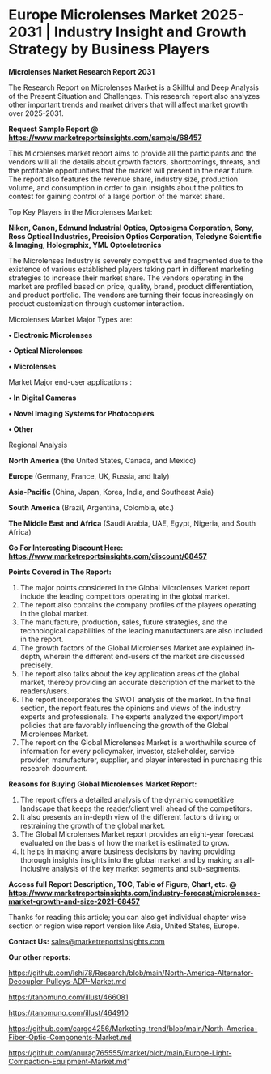 # Europe Microlenses Market 2025-2031 | Industry Insight and Growth Strategy by Business Players

<strong>Microlenses Market Research Report 2031</strong>

The Research Report on Microlenses Market is a Skillful and Deep Analysis of the Present Situation and Challenges. This research report also analyzes other important trends and market drivers that will affect market growth over 2025-2031.

<strong>Request Sample Report @ <a href=https://www.marketreportsinsights.com/sample/68457>https://www.marketreportsinsights.com/sample/68457</a></strong>

This Microlenses market report aims to provide all the participants and the vendors will all the details about growth factors, shortcomings, threats, and the profitable opportunities that the market will present in the near future. The report also features the revenue share, industry size, production volume, and consumption in order to gain insights about the politics to contest for gaining control of a large portion of the market share.

Top Key Players in the Microlenses Market:

<strong>Nikon, Canon, Edmund Industrial Optics, Optosigma Corporation, Sony, Ross Optical Industries, Precision Optics Corporation, Teledyne Scientific & Imaging, Holographix, YML Optoeletronics</strong>

The Microlenses Industry is severely competitive and fragmented due to the existence of various established players taking part in different marketing strategies to increase their market share. The vendors operating in the market are profiled based on price, quality, brand, product differentiation, and product portfolio. The vendors are turning their focus increasingly on product customization through customer interaction.

Microlenses Market Major Types are:

<strong>• Electronic Microlenses

• Optical Microlenses

• Microlenses</strong>

Market Major end-user applications :

<strong>• In Digital Cameras

• Novel Imaging Systems for Photocopiers

• Other</strong>

Regional Analysis

</u><strong><b>North America</b></strong> (the United States, Canada, and Mexico)

<strong><b>Europe </b></strong>(Germany, France, UK, Russia, and Italy)

<strong><b>Asia-Pacific</b></strong> (China, Japan, Korea, India, and Southeast Asia)

<strong><b>South America</b></strong> (Brazil, Argentina, Colombia, etc.)

<strong><b>The Middle East and Africa</b></strong> (Saudi Arabia, UAE, Egypt, Nigeria, and South Africa)

<strong>Go For Interesting Discount Here: <a href=https://www.marketreportsinsights.com/discount/68457>https://www.marketreportsinsights.com/discount/68457</a></strong>

<strong>Points Covered in The Report:</strong>
<ol>
  <li>The major points considered in the Global Microlenses Market report include the leading competitors operating in the global market.</li>
  <li>The report also contains the company profiles of the players operating in the global market.</li>
  <li>The manufacture, production, sales, future strategies, and the technological capabilities of the leading manufacturers are also included in the report.</li>
  <li>The growth factors of the Global Microlenses Market are explained in-depth, wherein the different end-users of the market are discussed precisely.</li>
  <li>The report also talks about the key application areas of the global market, thereby providing an accurate description of the market to the readers/users.</li>
  <li>The report incorporates the SWOT analysis of the market. In the final section, the report features the opinions and views of the industry experts and professionals. The experts analyzed the export/import policies that are favorably influencing the growth of the Global Microlenses Market.</li>
  <li>The report on the Global Microlenses Market is a worthwhile source of information for every policymaker, investor, stakeholder, service provider, manufacturer, supplier, and player interested in purchasing this research document.</li>
</ol>
<strong>Reasons for Buying Global Microlenses Market Report:</strong>

<ol>
  <li>The report offers a detailed analysis of the dynamic competitive landscape that keeps the reader/client well ahead of the competitors.</li>
  <li>It also presents an in-depth view of the different factors driving or restraining the growth of the global market.</li>
  <li>The Global Microlenses Market report provides an eight-year forecast evaluated on the basis of how the market is estimated to grow.</li>
  <li>It helps in making aware business decisions by having providing thorough insights insights into the global market and by making an all-inclusive analysis of the key market segments and sub-segments.</li>
</ol>
<strong>Access full Report Description, TOC, Table of Figure, Chart, etc. @ <a href=https://www.marketreportsinsights.com/industry-forecast/microlenses-market-growth-and-size-2021-68457>https://www.marketreportsinsights.com/industry-forecast/microlenses-market-growth-and-size-2021-68457</a></strong>


Thanks for reading this article; you can also get individual chapter wise section or region wise report version like Asia, United States, Europe.

<strong>Contact Us:</strong>
sales@marketreportsinsights.com

<strong>Our other reports:</strong>

<a href=https://github.com/Ishi78/Research/blob/main/North-America-Alternator-Decoupler-Pulleys-ADP-Market.md>https://github.com/Ishi78/Research/blob/main/North-America-Alternator-Decoupler-Pulleys-ADP-Market.md</a>

<a href=https://tanomuno.com/illust/466081>https://tanomuno.com/illust/466081</a>

<a href=https://tanomuno.com/illust/464910>https://tanomuno.com/illust/464910</a>

<a href=https://github.com/cargo4256/Marketing-trend/blob/main/North-America-Fiber-Optic-Components-Market.md>https://github.com/cargo4256/Marketing-trend/blob/main/North-America-Fiber-Optic-Components-Market.md</a>

<a href=https://github.com/anurag765555/market/blob/main/Europe-Light-Compaction-Equipment-Market.md>https://github.com/anurag765555/market/blob/main/Europe-Light-Compaction-Equipment-Market.md</a>"
